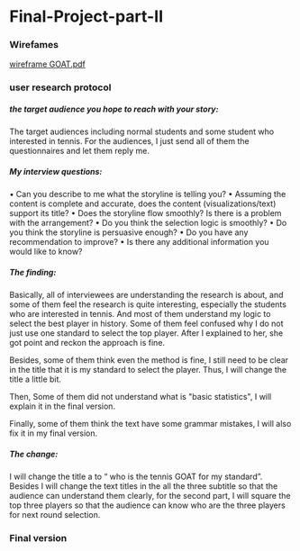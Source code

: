 # Final-Project-part-II

### Wirefames
[wireframe GOAT.pdf](https://github.com/YuxiWangjack/Final-Project-part-II/files/4202567/wireframe.GOAT.pdf)

### user research protocol

##### the target audience you hope to reach with your story:

The target audiences including normal students and some student who interested in tennis. For the audiences, I just send all of them the questionnaires and let them reply me. 

##### My interview questions:

•	Can you describe to me what the storyline is telling you?
•	Assuming the content is complete and accurate, does the content (visualizations/text) support its title?
•	Does the storyline flow smoothly? Is there is a problem with the arrangement?
•	Do you think the selection logic is smoothly?
•	Do you think the storyline is persuasive enough?
•	Do you have any recommendation to improve?
•	Is there any additional information you would like to know?

##### The finding:

Basically, all of interviewees are understanding the research is about, and some of them feel the research is quite interesting, especially the students who are interested in tennis. And most of them understand my logic to select the best player in history. Some of them feel confused why I do not just use one standard to select the top player. After I explained to her, she got point and reckon the approach is fine. 

Besides, some of them think even the method is fine, I still need to be clear in the title that it is my standard to select the player. Thus, I will change the title a little bit.

Then, Some of them did not understand what is "basic statistics", I will explain it in the final version. 

Finally, some of them think the text have some grammar mistakes, I will also fix it in my final version. 

##### The change:

I will change the title a to “ who is the tennis GOAT for my standard”. Besides I will change the text titles in the all the three subtitle so that the audience can understand them clearly, for the second part, I will square the top three players so that the audience can know who are the three players for next round selection. 

### Final version





